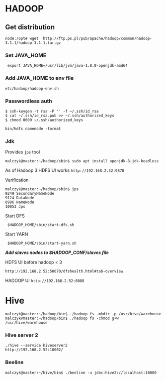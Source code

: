 # HADOOP

## Get distribution

```
node:/opt# wget  http://ftp.ps.pl/pub/apache/hadoop/common/hadoop-3.1.1/hadoop-3.1.1.tar.gz
```

### Set JAVA\_HOME 

```
 export JAVA_HOME=/usr/lib/jvm/java-1.8.0-openjdk-amd64 
```

### Add JAVA\_HOME to env file 

```
etc/hadoop/hadoop-env.sh
```


### Passwordless auth

```
$ ssh-keygen -t rsa -P '' -f ~/.ssh/id_rsa
$ cat ~/.ssh/id_rsa.pub >> ~/.ssh/authorized_keys
$ chmod 0600 ~/.ssh/authorized_keys
```

```
bin/hdfs namenode -format
```

### Jdk


Provides ```jps``` tool

```
malczyk@master:~/hadoop/sbin$ sudo apt install openjdk-8-jdk-headless
```


As of Hadoop 3 HDFS UI works ```http://192.168.2.52:9870```

Verification

```
malczyk@master:~/hadoop/sbin$ jps 
9249 SecondaryNameNode
9124 DataNode
8996 NameNode
10053 Jps

```

Start DFS

```
 $HADOOP_HOME/sbin/start-dfs.sh 
```
Start YARN

```
 $HADOOP_HOME/sbin/start-yarn.sh 
```

***Add slaves nodes to $HADOOP_CONF/slaves file***


HDFS UI before hadoop < 3

```
http://192.168.2.52:50070/dfshealth.html#tab-overview
```

HADOOP UI ```http://192.168.2.52:8088```

# Hive

```
malczyk@master:~/hadoop/bin$ ./hadoop fs -mkdir -p /usr/hive/warehouse
malczyk@master:~/hadoop/bin$ ./hadoop fs -chmod g+w /usr/hive/warehouse
```

### Hive server 2

```
./hive --service hiveserver2
http://192.168.2.52:10002/
```

### Beeline

```
malczyk@master:~/hive/bin$ ./beeline -u jdbc:hive2://localhost:10000
```

